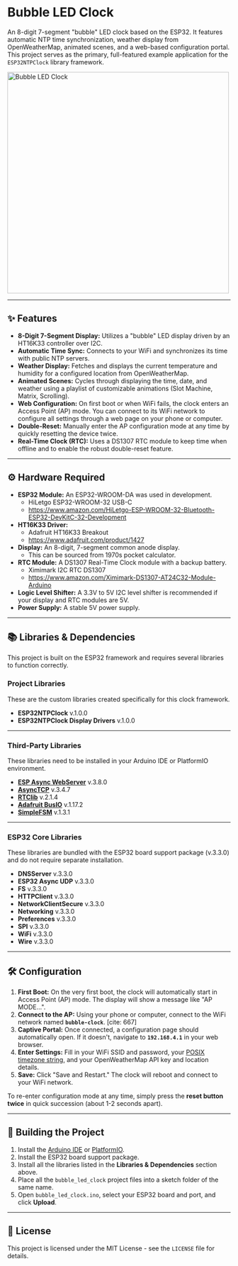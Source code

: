 # Bubble LED Clock

An 8-digit 7-segment "bubble" LED clock based on the ESP32. It features automatic NTP time synchronization, weather display from OpenWeatherMap, animated scenes, and a web-based configuration portal. This project serves as the primary, full-featured example application for the `ESP32NTPClock` library framework.

<img src="photos/20250917_200239.jpg" alt="Bubble LED Clock" width="500">

-----

## ✨ Features

  * **8-Digit 7-Segment Display:** Utilizes a "bubble" LED display driven by an HT16K33 controller over I2C.
  * **Automatic Time Sync:** Connects to your WiFi and synchronizes its time with public NTP servers.
  * **Weather Display:** Fetches and displays the current temperature and humidity for a configured location from OpenWeatherMap. 
  * **Animated Scenes:** Cycles through displaying the time, date, and weather using a playlist of customizable animations (Slot Machine, Matrix, Scrolling). 
  * **Web Configuration:** On first boot or when WiFi fails, the clock enters an Access Point (AP) mode. You can connect to its WiFi network to configure all settings through a web page on your phone or computer.
  * **Double-Reset:** Manually enter the AP configuration mode at any time by quickly resetting the device twice. 
  * **Real-Time Clock (RTC):** Uses a DS1307 RTC module to keep time when offline and to enable the robust double-reset feature. 

-----

## ⚙️ Hardware Required

  * **ESP32 Module:** An ESP32-WROOM-DA was used in development.
    * HiLetgo ESP32-WROOM-32 USB-C
    * https://www.amazon.com/HiLetgo-ESP-WROOM-32-Bluetooth-ESP32-DevKitC-32-Development
  * **HT16K33 Driver:**
    * Adafruit HT16K33 Breakout
    * https://www.adafruit.com/product/1427
  * **Display:** An 8-digit, 7-segment common anode display.  
    * This can be sourced from 1970s pocket calculator.
  * **RTC Module:** A DS1307 Real-Time Clock module with a backup battery.
    * Ximimark I2C RTC DS1307
    * https://www.amazon.com/Ximimark-DS1307-AT24C32-Module-Arduino
  * **Logic Level Shifter:** A 3.3V to 5V I2C level shifter is recommended if your display and RTC modules are 5V.
  * **Power Supply:** A stable 5V power supply.

-----

## 📚 Libraries & Dependencies

This project is built on the ESP32 framework and requires several libraries to function correctly.

### Project Libraries

These are the custom libraries created specifically for this clock framework.

  * **ESP32NTPClock** v.1.0.0
  * **ESP32NTPClock Display Drivers** v.1.0.0

-----

### Third-Party Libraries

These libraries need to be installed in your Arduino IDE or PlatformIO environment.

  * **[ESP Async WebServer](https://github.com/me-no-dev/ESPAsyncWebServer)** v.3.8.0
  * **[AsyncTCP](https://github.com/me-no-dev/AsyncTCP)** v.3.4.7
  * **[RTClib](https://github.com/adafruit/RTClib)** v.2.1.4
  * **[Adafruit BusIO](https://github.com/adafruit/Adafruit_BusIO)** v.1.17.2
  * **[SimpleFSM](https://www.google.com/search?q=https://github.com/tockn/SimpleFSM)** v.1.3.1

-----

### ESP32 Core Libraries

These libraries are bundled with the ESP32 board support package (v.3.3.0) and do not require separate installation.

  * **DNSServer** v.3.3.0
  * **ESP32 Async UDP** v.3.3.0
  * **FS** v.3.3.0
  * **HTTPClient** v.3.3.0
  * **NetworkClientSecure** v.3.3.0
  * **Networking** v.3.3.0
  * **Preferences** v.3.3.0
  * **SPI** v.3.3.0
  * **WiFi** v.3.3.0
  * **Wire** v.3.3.0

-----

## 🛠️ Configuration

1.  **First Boot:** On the very first boot, the clock will automatically start in Access Point (AP) mode. The display will show a message like "AP MODE...".
2.  **Connect to the AP:** Using your phone or computer, connect to the WiFi network named **`bubble-clock`**. [cite: 667]
3.  **Captive Portal:** Once connected, a configuration page should automatically open. If it doesn't, navigate to **`192.168.4.1`** in your web browser.
4.  **Enter Settings:** Fill in your WiFi SSID and password, your [POSIX timezone string](https://www.google.com/search?q=http://www.timezoneconverter.com/cgi-bin/posix.tz.pl), and your OpenWeatherMap API key and location details.
5.  **Save:** Click "Save and Restart." The clock will reboot and connect to your WiFi network.

To re-enter configuration mode at any time, simply press the **reset button twice** in quick succession (about 1-2 seconds apart).

-----

## 🚀 Building the Project

1.  Install the [Arduino IDE](https://www.arduino.cc/en/software) or [PlatformIO](https://platformio.org/).
2.  Install the ESP32 board support package.
3.  Install all the libraries listed in the **Libraries & Dependencies** section above.
4.  Place all the `bubble_led_clock` project files into a sketch folder of the same name.
5.  Open `bubble_led_clock.ino`, select your ESP32 board and port, and click **Upload**.

-----

## 📜 License

This project is licensed under the MIT License - see the `LICENSE` file for details.
